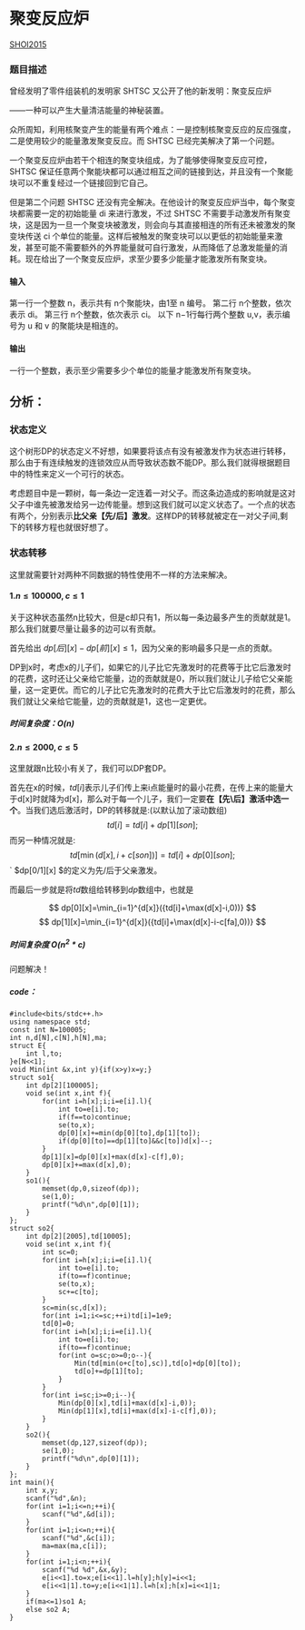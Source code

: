 # 聚变反应炉
[SHOI2015](http://10.220.121.203/judge/problem.php?id=3719)
### 题目描述
曾经发明了零件组装机的发明家 SHTSC 又公开了他的新发明：聚变反应炉

——一种可以产生大量清洁能量的神秘装置。

众所周知，利用核聚变产生的能量有两个难点：一是控制核聚变反应的反应强度，二是使用较少的能量激发聚变反应。而 SHTSC 已经完美解决了第一个问题。

一个聚变反应炉由若干个相连的聚变块组成，为了能够使得聚变反应可控， SHTSC 保证任意两个聚能块都可以通过相互之间的链接到达，并且没有一个聚能块可以不重复经过一个链接回到它自己。

但是第二个问题 SHTSC 还没有完全解决。在他设计的聚变反应炉当中，每个聚变块都需要一定的初始能量 di 来进行激发，不过 SHTSC 不需要手动激发所有聚变块，这是因为一旦一个聚变块被激发，则会向与其直接相连的所有还未被激发的聚变块传送 ci 个单位的能量。这样后被触发的聚变块可以以更低的初始能量来激发，甚至可能不需要额外的外界能量就可自行激发，从而降低了总激发能量的消耗。现在给出了一个聚变反应炉，求至少要多少能量才能激发所有聚变块。

#### 输入
第一行一个整数 n，表示共有 n个聚能块，由1至 n 编号。 第二行 n个整数，依次表示 di。 第三行 n个整数，依次表示 ci。 以下 n−1行每行两个整数 u,v，表示编号为 u 和 v 的聚能块是相连的。

#### 输出
一行一个整数，表示至少需要多少个单位的能量才能激发所有聚变块。

## 分析：
### 状态定义
这个树形DP的状态定义不好想，如果要将该点有没有被激发作为状态进行转移，那么由于有连续触发的连锁效应从而导致状态数不能DP。那么我们就得根据题目中的特性来定义一个可行的状态。

考虑题目中是一颗树，每一条边一定连着一对父子。而这条边造成的影响就是这对父子中谁先被激发给另一边传能量。想到这我们就可以定义状态了。一个点的状态有两个，分别表示**比父亲【先/后】激发**。这样DP的转移就被定在一对父子间,剩下的转移方程也就很好想了。
### 状态转移
这里就需要针对两种不同数据的特性使用不一样的方法来解决。
#### 1.$n\leq100000,c\leq1$
关于这种状态虽然n比较大，但是c却只有1，所以每一条边最多产生的贡献就是1。那么我们就要尽量让最多的边可以有贡献。

首先给出 $dp[后][x]-dp[前][x]\leq1$，因为父亲的影响最多只是一点的贡献。

DP到x时，考虑x的儿子们，如果它的儿子比它先激发时的花费等于比它后激发时的花费，这时还让父亲给它能量，边的贡献就是0，所以我们就让儿子给它父亲能量，这一定更优。而它的儿子比它先激发时的花费大于比它后激发时的花费，那么我们就让父亲给它能量，边的贡献就是1，这也一定更优。
##### 时间复杂度：$O(n)$
#### 2.$n\leq2000,c\leq5$
这里就跟n比较小有关了，我们可以DP套DP。

首先在x的时候，$td[i]$表示儿子们传上来i点能量时的最小花费，在传上来的能量大于d[x]时就降为d[x]，那么对于每一个儿子，我们一定要**在【先\后】激活中选一个**。当我们选后激活时，DP的转移就是:(以默认加了滚动数组)
$$
td[i]=td[i]+dp[1][son];
$$
而另一种情况就是:
$$
td[\min(d[x],i+c[son])]=td[i]+dp[0][son];
$$
` $dp[0/1][x] $的定义为先/后于父亲激发。

而最后一步就是将$td$数组给转移到$dp$数组中，也就是

$$
dp[0][x]=\min_{i=1}^{d[x]}({td[i]+\max(d[x]-i,0))}
$$
$$
dp[1][x]=\min_{i=1}^{d[x]}({td[i]+\max(d[x]-i-c[fa],0))}
$$
##### 时间复杂度 $O(n^2*c)$

问题解决！
##### code：

```
#include<bits/stdc++.h>
using namespace std;
const int N=100005;
int n,d[N],c[N],h[N],ma;
struct E{
	int l,to;
}e[N<<1];
void Min(int &x,int y){if(x>y)x=y;}
struct so1{
	int dp[2][100005];
	void se(int x,int f){
		for(int i=h[x];i;i=e[i].l){
			int to=e[i].to;
			if(f==to)continue;
			se(to,x);
			dp[0][x]+=min(dp[0][to],dp[1][to]);
			if(dp[0][to]==dp[1][to]&&c[to])d[x]--;
		}
		dp[1][x]=dp[0][x]+max(d[x]-c[f],0);
		dp[0][x]+=max(d[x],0);
	}
	so1(){
		memset(dp,0,sizeof(dp));
		se(1,0);
		printf("%d\n",dp[0][1]);
	} 
};
struct so2{
	int dp[2][2005],td[10005];
	void se(int x,int f){
		int sc=0;
		for(int i=h[x];i;i=e[i].l){
			int to=e[i].to;
			if(to==f)continue;
			se(to,x);
			sc+=c[to];
		}
		sc=min(sc,d[x]);
		for(int i=1;i<=sc;++i)td[i]=1e9;
		td[0]=0;
		for(int i=h[x];i;i=e[i].l){
			int to=e[i].to;
			if(to==f)continue;
			for(int o=sc;o>=0;o--){
				Min(td[min(o+c[to],sc)],td[o]+dp[0][to]);
				td[o]+=dp[1][to];
			}
		}
		for(int i=sc;i>=0;i--){
			Min(dp[0][x],td[i]+max(d[x]-i,0));
			Min(dp[1][x],td[i]+max(d[x]-i-c[f],0));
		}
	}
	so2(){
		memset(dp,127,sizeof(dp));
		se(1,0);
		printf("%d\n",dp[0][1]);
	}
};
int main(){
	int x,y;
	scanf("%d",&n);
	for(int i=1;i<=n;++i){
		scanf("%d",&d[i]);
	}
	for(int i=1;i<=n;++i){
		scanf("%d",&c[i]);
		ma=max(ma,c[i]);
	}
	for(int i=1;i<n;++i){
		scanf("%d %d",&x,&y);
		e[i<<1].to=x;e[i<<1].l=h[y];h[y]=i<<1;
		e[i<<1|1].to=y;e[i<<1|1].l=h[x];h[x]=i<<1|1;
	}
	if(ma<=1)so1 A;
	else so2 A;
}
```

